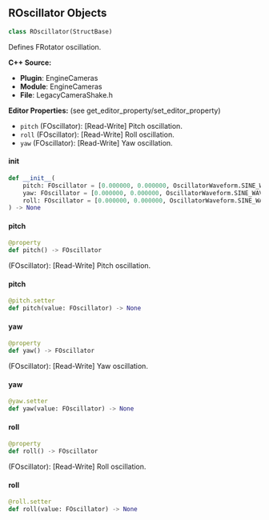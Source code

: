 ## ROscillator Objects

```python
class ROscillator(StructBase)
```

Defines FRotator oscillation.

**C++ Source:**

- **Plugin**: EngineCameras
- **Module**: EngineCameras
- **File**: LegacyCameraShake.h

**Editor Properties:** (see get_editor_property/set_editor_property)

- ``pitch`` (FOscillator):  [Read-Write] Pitch oscillation.
- ``roll`` (FOscillator):  [Read-Write] Roll oscillation.
- ``yaw`` (FOscillator):  [Read-Write] Yaw oscillation.

<a id="unreal.ROscillator.__init__"></a>

#### __init__

```python
def __init__(
    pitch: FOscillator = [0.000000, 0.000000, OscillatorWaveform.SINE_WAVE],
    yaw: FOscillator = [0.000000, 0.000000, OscillatorWaveform.SINE_WAVE],
    roll: FOscillator = [0.000000, 0.000000, OscillatorWaveform.SINE_WAVE]
) -> None
```

<a id="unreal.ROscillator.pitch"></a>

#### pitch

```python
@property
def pitch() -> FOscillator
```

(FOscillator):  [Read-Write] Pitch oscillation.

<a id="unreal.ROscillator.pitch"></a>

#### pitch

```python
@pitch.setter
def pitch(value: FOscillator) -> None
```

<a id="unreal.ROscillator.yaw"></a>

#### yaw

```python
@property
def yaw() -> FOscillator
```

(FOscillator):  [Read-Write] Yaw oscillation.

<a id="unreal.ROscillator.yaw"></a>

#### yaw

```python
@yaw.setter
def yaw(value: FOscillator) -> None
```

<a id="unreal.ROscillator.roll"></a>

#### roll

```python
@property
def roll() -> FOscillator
```

(FOscillator):  [Read-Write] Roll oscillation.

<a id="unreal.ROscillator.roll"></a>

#### roll

```python
@roll.setter
def roll(value: FOscillator) -> None
```

<a id="unreal.VOscillator"></a>